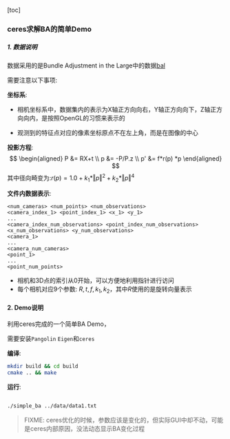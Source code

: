 [toc]

### ceres求解BA的简单Demo

##### 1. 数据说明

数据采用的是Bundle Adjustment in the Large中的数据[bal](http://grail.cs.washington.edu/projects/bal/)

需要注意以下事项:

**坐标系**:

+ 相机坐标系中，数据集内的表示为X轴正方向向右，Y轴正方向向下，Z轴正方向向内，是按照OpenGL的习惯来表示的

+ 观测到的特征点对应的像素坐标原点不在左上角，而是在图像的中心

**投影方程**:
$$
\begin{aligned}
P &= RX+t \\
p  &= -P/P.z \\
p' &= f*r(p) *p
\end{aligned}
$$
其中径向畸变为:$r(p)=1.0 + k_1*\Vert p\Vert^2 +k_2 * \Vert p\Vert^4$

**文件内数据表示**:

```
<num_cameras> <num_points> <num_observations>
<camera_index_1> <point_index_1> <x_1> <y_1>
...
<camera_index_num_observations> <point_index_num_observations> <x_num_observations> <y_num_observations>
<camera_1>
...
<camera_num_cameras>
<point_1>
...
<point_num_points>
```

+ 相机和3D点的索引从0开始，可以方便地利用指针进行访问
+ 每个相机对应9个参数: $R,t,f,k_1,k_2$，其中$R$使用的是旋转向量表示



#### 2. Demo说明


利用ceres完成的一个简单BA Demo，

需要安装`Pangolin` `Eigen`和`ceres`

**编译**:

```bash
mkdir build && cd build
cmake .. && make
```


**运行**:

```bash

./simple_ba ../data/data1.txt

```

> FIXME: ceres优化的时候，参数应该是变化的，但实际GUI中却不动，可能是ceres内部原因，没法动态显示BA变化过程




